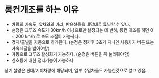 # 롱컨개조를 하는 이유

* 차량의 가속도, 앞차와의 거리, 반응성등을 내맘대로 튜닝할 수 있다.
* 순정은 크루즈 속도가 30km/h 이상으로만 설정되는 데 반해, 롱컨 개조를 하면 0 \~ 200 km/h 로 속도 조절이 가능하다.
* 정지/출발을 자동으로 하게된다. (순정은 정지후 3초가 지나면 사용자가 버튼 또는 가속페달을 밟아야함)
* 자동으로 크루즈 활성화가 가능하다. (순정은 버튼을 꼭 눌러줘야함)
* 신호등에 대한 정지기능이 가능하다



상기 설명은 현대/기아차량에 해당되며, 일부 수입차들도 가능한것으로 알고 있음..

